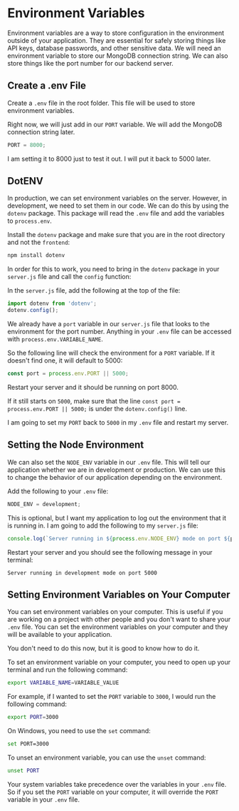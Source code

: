 # Environment Variables

Environment variables are a way to store configuration in the environment outside of your application. They are essential for safely storing things like API keys, database passwords, and other sensitive data. We will need an environment variable to store our MongoDB connection string. We can also store things like the port number for our backend server.

## Create a .env File

Create a `.env` file in the root folder. This file will be used to store environment variables.

Right now, we will just add in our `PORT` variable. We will add the MongoDB connection string later.

```js
PORT = 8000;
```

I am setting it to 8000 just to test it out. I will put it back to 5000 later.

## DotENV

In production, we can set environment variables on the server. However, in development, we need to set them in our code. We can do this by using the `dotenv` package. This package will read the `.env` file and add the variables to `process.env`.

Install the `dotenv` package and make sure that you are in the root directory and not the `frontend`:

```bash
npm install dotenv
```

In order for this to work, you need to bring in the `dotenv` package in your `server.js` file and call the `config` function:

In the `server.js` file, add the following at the top of the file:

```js
import dotenv from 'dotenv';
dotenv.config();
```

We already have a `port` variable in our `server.js` file that looks to the environment for the port number. Anything in your `.env` file can be accessed with `process.env.VARIABLE_NAME`.

So the following line will check the environment for a `PORT` variable. If it doesn't find one, it will default to 5000:

```js
const port = process.env.PORT || 5000;
```

Restart your server and it should be running on port 8000.

If it still starts on `5000`, make sure that the line `const port = process.env.PORT || 5000;` is under the `dotenv.config()` line.

I am going to set my `PORT` back to `5000` in my `.env` file and restart my server.

## Setting the Node Environment

We can also set the `NODE_ENV` variable in our `.env` file. This will tell our application whether we are in development or production. We can use this to change the behavior of our application depending on the environment.

Add the following to your `.env` file:

```js
NODE_ENV = development;
```

This is optional, but I want my application to log out the environment that it is running in. I am going to add the following to my `server.js` file:

```js
console.log(`Server running in ${process.env.NODE_ENV} mode on port ${port}`);
```

Restart your server and you should see the following message in your terminal:

```
Server running in development mode on port 5000
```

## Setting Environment Variables on Your Computer

You can set environment variables on your computer. This is useful if you are working on a project with other people and you don't want to share your `.env` file. You can set the environment variables on your computer and they will be available to your application.

You don't need to do this now, but it is good to know how to do it.

To set an environment variable on your computer, you need to open up your terminal and run the following command:

```bash
export VARIABLE_NAME=VARIABLE_VALUE
```

For example, if I wanted to set the `PORT` variable to `3000`, I would run the following command:

```bash
export PORT=3000
```

On Windows, you need to use the `set` command:

```bash
set PORT=3000
```

To unset an environment variable, you can use the `unset` command:

```bash
unset PORT
```

Your system variables take precedence over the variables in your `.env` file. So if you set the `PORT` variable on your computer, it will override the `PORT` variable in your `.env` file.
